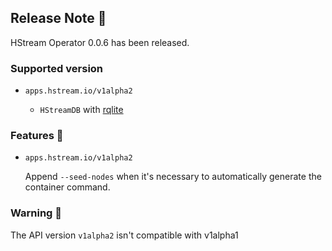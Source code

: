 ## Release Note 🍻

HStream Operator 0.0.6 has been released.

### Supported version

- `apps.hstream.io/v1alpha2`

    - `HStreamDB` with [rqlite](https://hub.docker.com/layers/hstreamdb/hstream/rqlite/images/sha256-97b46999e61cae9c1c810020c33e46014c930d99ccc2579a065441ce54a86c5d?context=explore)

### Features 🌈

- `apps.hstream.io/v1alpha2`

  Append `--seed-nodes` when it's necessary to automatically generate the container command.

### Warning 🚨

The API version `v1alpha2` isn't compatible with v1alpha1
